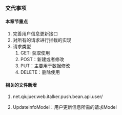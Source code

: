 ### 交代事项

#### 本章节重点

1. 完善用户信息更新接口
2. 对所有的请求进行拦截的实现
3. 请求类型
   1. GET: 获取使用
   2. POST：新建或者修改
   3. PUT：主要用于数据修改
   4. DELETE：删除使用





#### 相关的文件新增


1. net.qiujuer.web.italker.push.bean.api.user/


1.    UpdateInfoModel：用户更新信息所需的请求Model

   ​

   ​

